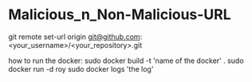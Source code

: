 # Malicious_n_Non-Malicious-URL

git remote set-url origin git@github.com:<your_username>/<your_repository>.git

how to run the docker:
sudo docker build -t 'name of the docker' .
sudo docker run -d roy
sudo docker logs 'the log'
